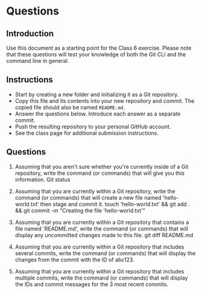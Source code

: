 # Questions

## Introduction
Use this document as a starting point for the Class 6 exercise. Please note that these questions will test your knowledge of both the Git CLI and the command line in general.

## Instructions
- Start by creating a new folder and initializing it as a Git repository.
- Copy this file and its contents into your new repository and commit. The copied file should also be named `README.md`.
- Answer the questions below. Introduce each answer as a separate commit.
- Push the resulting repository to your personal GitHub account.
- See the class page for additional submission instructions.

## Questions
1. Assuming that you aren't sure whether you're currently inside of a Git repository, write the command (or commands) that will give you this information.
Git status

2. Assuming that you are currently within a Git repository, write the command (or commands) that will create a new file named 'hello-world.txt' then stage and commit it.
touch 'hello-world.txt' && git add . && git commit -m "Creating the file 'hello-world.txt'"

3. Assuming that you are currently within a Git repository that contains a file named 'README.md', write the command (or commands) that will display any uncommitted changes made to this file.
git diff README.md

4. Assuming that you are currently within a Git repository that includes several commits, write the command (or commands) that will display the changes from the commit with the ID of abc123.
<your-answer-here>

5. Assuming that you are currently within a Git repository that includes multiple commits, write the command (or commands) that will display the IDs and commit messages for the 3 most recent commits.
<your-answer-here>